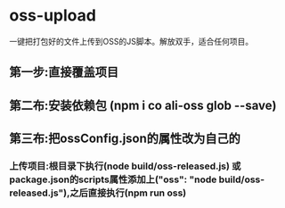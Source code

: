 # oss-upload
一键把打包好的文件上传到OSS的JS脚本。解放双手，适合任何项目。
## 第一步:直接覆盖项目
## 第二布:安装依赖包 (npm i co ali-oss glob --save)
## 第三布:把ossConfig.json的属性改为自己的

### 上传项目:根目录下执行(node build/oss-released.js) 或 package.json的scripts属性添加上("oss": "node build/oss-released.js"),之后直接执行(npm run oss)
